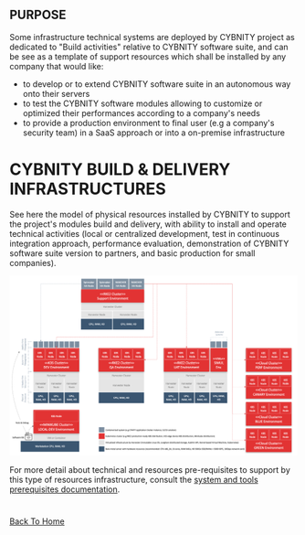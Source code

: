 ## PURPOSE
Some infrastructure technical systems are deployed by CYBNITY project as dedicated to "Build activities" relative to CYBNITY software suite, and can be see as a template of support resources which shall be installed by any company that would like:
- to develop or to extend CYBNITY software suite in an autonomous way onto their servers
- to test the CYBNITY software modules allowing to customize or optimized their performances according to a company's needs
- to provide a production environment to final user (e.g a company's security team) in a SaaS approach or into a on-premise infrastructure

# CYBNITY BUILD & DELIVERY INFRASTRUCTURES
See here the model of physical resources installed by CYBNITY to support the project's modules build and delivery, with ability to install and operate technical activities (local or centralized development, test in continuous integration approach, performance evaluation, demonstration of CYBNITY software suite version to partners, and basic production for small companies).

![image](CYBNITY_build_and_delivery_infrastructures.png)

For more detail about technical and resources pre-requisites to support by this type of resources infrastructure, consult the [system and tools prerequisites documentation](../systems-and-tools-prerequisites.md).

#
[Back To Home](../README.md)
